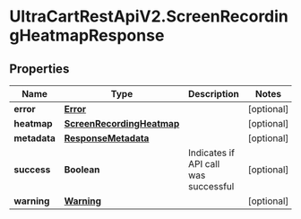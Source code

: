# UltraCartRestApiV2.ScreenRecordingHeatmapResponse

## Properties
Name | Type | Description | Notes
------------ | ------------- | ------------- | -------------
**error** | [**Error**](Error.md) |  | [optional] 
**heatmap** | [**ScreenRecordingHeatmap**](ScreenRecordingHeatmap.md) |  | [optional] 
**metadata** | [**ResponseMetadata**](ResponseMetadata.md) |  | [optional] 
**success** | **Boolean** | Indicates if API call was successful | [optional] 
**warning** | [**Warning**](Warning.md) |  | [optional] 


